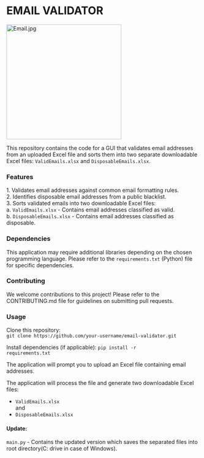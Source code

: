 <div>
<h1>EMAIL VALIDATOR</h1>
   <img src="https://th.bing.com/th?id=OIP.1yEv-B0gqtnI3uzQHGJNQgHaHa&w=250&h=250&c=8&rs=1&qlt=90&o=6&dpr=1.5&pid=3.1&rm=2" alt="Email.jpg" width=300 height=300>
   <p>
      This repository contains the code for a GUI that validates email addresses from an uploaded Excel file and
      sorts them into two separate downloadable Excel files: <code>ValidEmails.xlsx</code> and <code>DisposableEmails.xlsx</code>.
   </p>

<h3>Features</h3>
<p>
   1. Validates email addresses against common email formatting rules.<br>
   2. Identifies disposable email addresses from a public blacklist.<br>
   3. Sorts validated emails into two downloadable Excel files:<br>
      a. <code>ValidEmails.xlsx</code> - Contains email addresses classified as valid.<br>
      b. <code>DisposableEmails.xlsx</code> - Contains email addresses classified as disposable.
</p>

<h3>Dependencies</h3>
<p>
   This application may require additional libraries depending on the chosen programming language. Please refer to
   the <code>requirements.txt</code> (Python) file for specific dependencies.
</p>

<h3>Contributing</h3>
<p>
   We welcome contributions to this project! Please refer to the CONTRIBUTING.md file for guidelines on submitting
   pull requests.
</p>

<h3>Usage</h3>
<p>
   Clone this repository:<br>
   <code>git clone https://github.com/your-username/email-validator.git</code>
   
   Install dependencies (if applicable):
   <code>pip install -r requirements.txt</code> <br>

   The application will prompt you to upload an Excel file containing email addresses.

   The application will process the file and generate two downloadable Excel files: <br>
   - <code>ValidEmails.xlsx</code>  <br>and<br>
   - <code>DisposableEmails.xlsx</code>
</p>

</div>

<div>
   <h4>Update:</h4>
   <p>
      <code>main.py</code> - Contains the updated version which saves the separated files into root directory(C: drive in case of Windows).
   </p>
</div>

